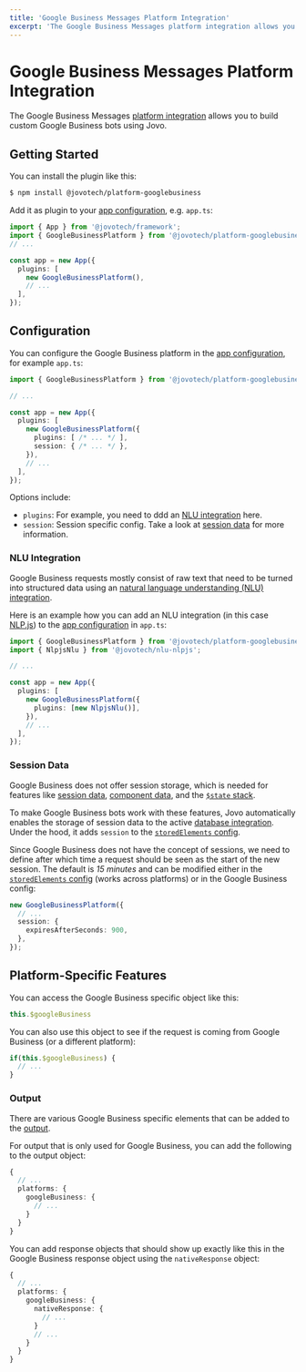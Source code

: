 ```yaml
---
title: 'Google Business Messages Platform Integration'
excerpt: 'The Google Business Messages platform integration allows you to build custom Google Business Bots using Jovo.'
---
```


# Google Business Messages Platform Integration

The Google Business Messages [platform integration](https://v4.jovo.tech/docs/platforms) allows you to build custom Google Business bots using Jovo.


## Getting Started

You can install the plugin like this:

```sh
$ npm install @jovotech/platform-googlebusiness
```

Add it as plugin to your [app configuration](https://v4.jovo.tech/docs/app-config), e.g. `app.ts`:

```typescript
import { App } from '@jovotech/framework';
import { GoogleBusinessPlatform } from '@jovotech/platform-googlebusiness';
// ...

const app = new App({
  plugins: [
    new GoogleBusinessPlatform(),
    // ...
  ],
});
```

## Configuration

You can configure the Google Business platform in the [app configuration](https://v4.jovo.tech/docs/app-config), for example `app.ts`:

```typescript
import { GoogleBusinessPlatform } from '@jovotech/platform-googlebusiness';

// ...

const app = new App({
  plugins: [
    new GoogleBusinessPlatform({
      plugins: [ /* ... */ ],
      session: { /* ... */ },
    }),
    // ...
  ],
});
```

Options include:

- `plugins`: For example, you need to ddd an [NLU integration](#nlu-integration) here.
- `session`: Session specific config. Take a look at [session data](#session-data) for more information.


### NLU Integration

Google Business requests mostly consist of raw text that need to be turned into structured data using an [natural language understanding (NLU) integration](https://v4.jovo.tech/docs/nlu).

Here is an example how you can add an NLU integration (in this case [NLP.js](https://v4.jovo.tech/marketplace/nlu-nlpjs)) to the [app configuration](https://v4.jovo.tech/docs/app-config) in `app.ts`:

```typescript
import { GoogleBusinessPlatform } from '@jovotech/platform-googlebusiness';
import { NlpjsNlu } from '@jovotech/nlu-nlpjs';

// ...

const app = new App({
  plugins: [
    new GoogleBusinessPlatform({
      plugins: [new NlpjsNlu()],
    }),
    // ...
  ],
});
```

### Session Data

Google Business does not offer session storage, which is needed for features like [session data](https://v4.jovo.tech/docs/data#session-data), [component data](https://v4.jovo.tech/docs/data#component-data), and the [`$state` stack](https://v4.jovo.tech/docs/state-stack).

To make Google Business bots work with these features, Jovo automatically enables the storage of session data to the active [database integration](https://v4.jovo.tech/docs/databases). Under the hood, it adds `session` to the [`storedElements` config](https://v4.jovo.tech/docs/databases#storedelements).

Since Google Business does not have the concept of sessions, we need to define after which time a request should be seen as the start of the new session. The default is *15 minutes* and can be modified either in the [`storedElements` config](https://v4.jovo.tech/docs/databases#storedelements) (works across platforms) or in the Google Business config:

```typescript
new GoogleBusinessPlatform({
  // ...
  session: {
    expiresAfterSeconds: 900,
  },
});
```


## Platform-Specific Features

You can access the Google Business specific object like this:

```typescript
this.$googleBusiness
```

You can also use this object to see if the request is coming from Google Business (or a different platform):

```typescript
if(this.$googleBusiness) {
  // ...
}
```


### Output

There are various Google Business specific elements that can be added to the [output](https://v4.jovo.tech/docs/output).

For output that is only used for Google Business, you can add the following to the output object:

```typescript
{
  // ...
  platforms: {
    googleBusiness: {
      // ...
    }
  }
}
```

You can add response objects that should show up exactly like this in the Google Business response object using the `nativeResponse` object:

```typescript
{
  // ...
  platforms: {
    googleBusiness: {
      nativeResponse: {
        // ...
      }
      // ...
    }
  }
}
```

